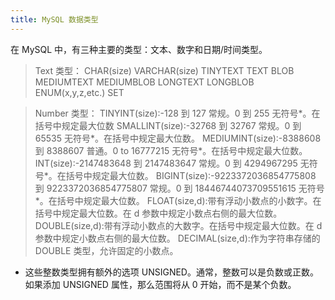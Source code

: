 ```yaml
---
title: MySQL 数据类型
---
```


在 MySQL 中，有三种主要的类型：文本、数字和日期/时间类型。
>Text 类型：
CHAR(size)
VARCHAR(size)
TINYTEXT
TEXT
BLOB
MEDIUMTEXT
MEDIUMBLOB
LONGTEXT
LONGBLOB
ENUM(x,y,z,etc.)
SET

>Number 类型：
TINYINT(size):-128 到 127 常规。0 到 255 无符号*。在括号中规定最大位数
SMALLINT(size):-32768 到 32767 常规。0 到 65535 无符号*。在括号中规定最大位数。
MEDIUMINT(size):-8388608 到 8388607 普通。0 to 16777215 无符号*。在括号中规定最大位数。
INT(size):-2147483648 到 2147483647 常规。0 到 4294967295 无符号*。在括号中规定最大位数。
BIGINT(size):-9223372036854775808 到 9223372036854775807 常规。0 到 18446744073709551615 无符号*。在括号中规定最大位数。
FLOAT(size,d):带有浮动小数点的小数字。在括号中规定最大位数。在 d 参数中规定小数点右侧的最大位数。
DOUBLE(size,d):带有浮动小数点的大数字。在括号中规定最大位数。在 d 参数中规定小数点右侧的最大位数。
DECIMAL(size,d):作为字符串存储的 DOUBLE 类型，允许固定的小数点。

* 这些整数类型拥有额外的选项 UNSIGNED。通常，整数可以是负数或正数。如果添加 UNSIGNED 属性，那么范围将从 0 开始，而不是某个负数。


